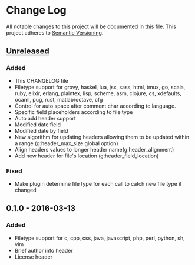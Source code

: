 # Change Log
All notable changes to this project will be documented in this file.
This project adheres to [Semantic Versioning](http://semver.org/).

## [Unreleased]
### Added
- This CHANGELOG file
- Filetype support for grovy, haskel, lua, jsx,  sass, html, tmux, go, scala, ruby, elixir, erlang, plaintex, lisp, scheme, asm, clojure, cs, xdefaults, ocaml, pug, rust, matlab/octave, cfg
- Control for auto space after comment char according to language.
- Specific field placeholders according to file type
- Auto add header support
- Modified date field
- Modified date by field
- New algorithm for updating headers allowing them to be updated within a range (g:header_max_size global option)
- Align headers values to longer header name(g:header_alignment)
- Add new header for file's location (g:header_field_location)

### Fixed
- Make plugin determine file type for each call to catch new file type if changed

## 0.1.0 - 2016-03-13
### Added
- Filetype support for c, cpp, css, java, javascript, php, perl, python, sh, vim
- Brief author info header
- License header

[Unreleased]: https://github.com/alpertuna/vim-header/compare/v0.1.0...HEAD
